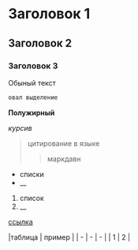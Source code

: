 # Заголовок 1
## Заголовок 2
### Заголовок 3

Обыный текст
```sh
овал выделение
```

**Полужирный**

*курсив*

>цитирование в языке
>>маркдавн

* списки
* __

1. список
2. __

[ссылка](https://dillinger.io/ "всплывающая подсказка")

|таблица | пример |
| - | - | - |
| 1 | 2 |
